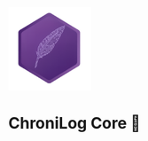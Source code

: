 <img src="https://raw.githubusercontent.com/sicilo/ChroniLog/master/ChroniLog.Core/logo.png" alt="ChroniLog Logo" width="150"/>

# ChroniLog Core 🎯


